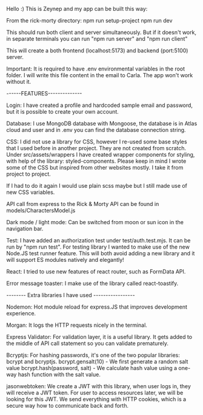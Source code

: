 Hello :) This is Zeynep and my app can be built this way:

From the rick-morty directory:
    npm run setup-project
    npm run dev

This should run both client and server simultaneously. But if it doesn't work, in separate terminals you can run "npm run server" and
"npm run client"


This will create a both frontend (localhost:5173) and backend (port:5100) server.

Important: It is required to have .env environmental variables in the root folder. I will write this file content in the email to Carla.
The app won't work without it.


------FEATURES--------------

Login: I have created a profile and hardcoded sample email and password, but it is possible to create your own account.

Database: I use MongoDB database with Mongoose, the database is in Atlas cloud and user and in .env you can find the database connection string. 

CSS: I did not use a library for CSS, however I re-used some base styles that I used before in another project. They are not created from scratch. Under src/assets/wrappers I have created wrapper components for styling, with help of the library: styled-components. Please keep in mind I wrote some of the CSS but inspired from other websites mostly. I take it from project to project.

If I had to do it again I would use plain scss maybe but I still made use of new CSS variables.

API call from express to the Rick & Morty API can be found in models/CharactersModel.js

Dark mode / light mode: Can be switched from moon or sun icon in the navigation bar.

Test: I have added an authorization test under test/auth.test.mjs. It can be run by "npm run test".
For testing library I wanted to make use of the new Node.JS test runner feature. This will both avoid adding a new library and it will
support ES modules natively and elegantly!

React: I tried to use new features of react router, such as FormData API.

Error message toaster: I make use of the library called react-toastify.

-------- Extra libraries I have used -----------------

Nodemon: Hot module reload for express.JS that improves development experience.

Morgan: It logs the HTTP requests nicely in the terminal.

Express Validator: For validation layer, it is a useful library. It gets added to the middle of API call statement so you can validate prematurely.

Bcryptjs: For hashing passwords, it's one of the two popular libraries: bcrypt and bcryptjs. 
bcrypt.gensalt(10) - We first generate a random salt value
bcrypt.hash(password, salt) - We calculate hash value using a one-way hash function with the salt value.

jasonwebtoken: We create a JWT with this library, when user logs in, they will receive a JWT token. For user to access resources later,
we will be looking for this JWT. We send everything with HTTP cookies, which is a secure way how to communicate back and forth.




